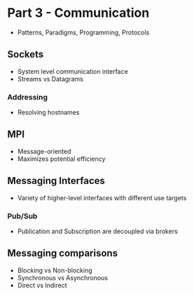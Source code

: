 # Part 3 - Communication

- Patterns, Paradigms, Programming, Protocols

## Sockets

- System level communication interface
- Streams vs Datagrams

### Addressing

- Resolving hostnames

## MPI

- Message-oriented
- Maximizes potential efficiency

## Messaging Interfaces

- Variety of higher-level interfaces with different use targets

### Pub/Sub

- Publication and Subscription are decoupled via brokers

## Messaging comparisons

- Blocking vs Non-blocking
- Synchronous vs Asynchronous
- Direct vs Indirect
